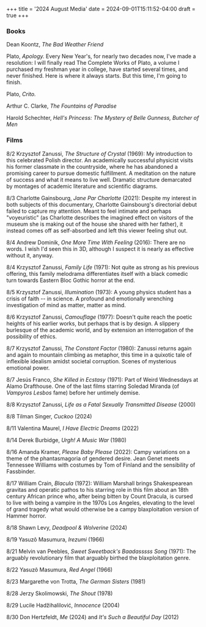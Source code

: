 +++
title = '2024 August Media'
date = 2024-09-01T15:11:52-04:00
draft = true
+++

### Books

Dean Koontz, _The Bad Weather Friend_

Plato, _Apology._ Every New Year's, for nearly two decades now, I've made a resolution: I will finally read The Complete Works of Plato, a volume I purchased my freshman year in college, have started several times, and never finished. Here is where it always starts. But this time, I'm going to finish.

Plato, _Crito._

Arthur C. Clarke, _The Fountains of Paradise_

Harold Schechter, _Hell's Princess: The Mystery of Belle Gunness, Butcher of Men_

### Films

8/2 Krzysztof Zanussi, _The Structure of Crystal_ (1969): My introduction to this celebrated Polish director. An academically successful physicist visits his former classmate in the countryside, where he has abandoned a promising career to pursue domestic fulfillment. A meditation on the nature of success and what it means to live well. Dramatic structure demarcated by montages of academic literature and scientific diagrams.

8/3 Charlotte Gainsbourg, _Jane Par Charlotte_ (2021): Despite my interest in both subjects of this documentary, Charlotte Gainsbourg's directorial debut failed to capture my attention. Meant to feel intimate and perhaps "voyeuristic" (as Charlotte describes the imagined effect on visitors of the museum she is making out of the house she shared with her father), it instead comes off as self-absorbed and left this viewer feeling shut out.

8/4 Andrew Dominik, _One More Time With Feeling_ (2016): There are no words. I wish I'd seen this in 3D, although I suspect it is nearly as effective without it, anyway.

8/4 Krzysztof Zanussi, _Family Life_ (1971): Not quite as strong as his previous offering, this family melodrama differentiates itself with a black comedic turn towards Eastern Bloc Gothic horror at the end.

8/5 Krzysztof Zanussi, _Illumination_ (1973): A young physics student has a crisis of faith -- in science. A profound and emotionally wrenching investigation of mind as matter, matter as mind.

8/6 Krzysztof Zanussi, _Camouflage_ (1977): Doesn't quite reach the poetic heights of his earlier works, but perhaps that is by design. A slippery burlesque of the academic world, and by extension an interrogation of the possibility of ethics.

8/7 Krzysztof Zanussi, _The Constant Factor_ (1980): Zanussi returns again and again to mountain climbing as metaphor, this time in a quixotic tale of inflexible idealism amidst societal corruption. Scenes of mysterious emotional power.

8/7 Jesús Franco, _She Killed in Ecstasy_ (1971): Part of Weird Wednesdays at Alamo Drafthouse. One of the last films starring Soledad Miranda (of _Vampyros Lesbos_ fame) before her untimely demise.

8/8 Krzysztof Zanussi, _Life as a Fatal Sexually Transmitted Disease_ (2000)

8/8 Tilman Singer, _Cuckoo_ (2024)

8/11 Valentina Maurel, _I Have Electric Dreams_ (2022)

8/14 Derek Burbidge, _Urgh! A Music War_ (1980)

8/16 Amanda Kramer, _Please Baby Please_ (2022): Campy variations on a theme of the phantasmagoria of gendered desire. Jean Genet meets Tennessee Williams with costumes by Tom of Finland and the sensibility of Fassbinder.

8/17 William Crain, _Blacula_ (1972): William Marshall brings Shakespearean gravitas and operatic pathos to his starring role in this film about an 18th century African prince who, after being bitten by Count Dracula, is cursed to live with being a vampire in the 1970s Los Angeles, elevating to the level of grand tragedy what would otherwise be a campy blaxploitation version of Hammer horror.

8/18 Shawn Levy, _Deadpool & Wolverine_ (2024)

8/19 Yasuzô Masumura, _Irezumi_ (1966)

8/21 Melvin van Peebles, _Sweet Sweetback's Baadasssss Song_ (1971): The arguably revolutionary film that arguably birthed the blaxploitation genre.

8/22 Yasuzô Masumura, _Red Angel_ (1966)

8/23 Margarethe von Trotta, _The German Sisters_ (1981)

8/28 Jerzy Skolimowski, _The Shout_ (1978)

8/29 Lucile Hadžihalilović, _Innocence_ (2004)

8/30 Don Hertzfeldt, _Me_ (2024) and _It's Such a Beautiful Day_ (2012)

